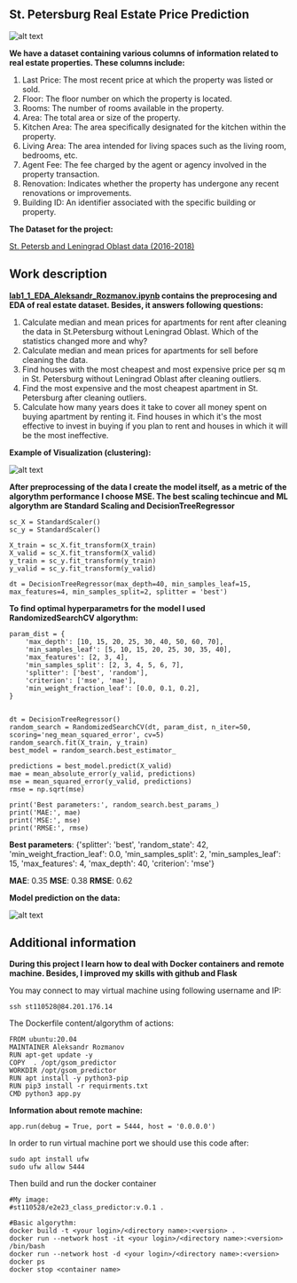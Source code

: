 <h2> St. Petersburg Real Estate Price Prediction </h2>

![alt text](https://github.com/Rozmanov423/e2e23flask_super_final/blob/main/images/real_estate.jpg)

**We have a  dataset containing various columns of information related to real estate properties. These columns include:**

1. Last Price: The most recent price at which the property was listed or sold.
2. Floor: The floor number on which the property is located.
3. Rooms: The number of rooms available in the property.
4. Area: The total area or size of the property.
5. Kitchen Area: The area specifically designated for the kitchen within the property.
6. Living Area: The area intended for living spaces such as the living room, bedrooms, etc.
7. Agent Fee: The fee charged by the agent or agency involved in the property transaction.
8. Renovation: Indicates whether the property has undergone any recent renovations or improvements.
9. Building ID: An identifier associated with the specific building or property.


**The Dataset for the project:**
 
[St. Petersb and Leningrad Oblast data (2016-2018)](https://github.com/Rozmanov423/e2e23flask_super_final/blob/main/spb.real.estate.archive.sample5000.tsv)

<h2> Work description </h2>

**[lab1_1_EDA_Aleksandr_Rozmanov.ipynb](https://github.com/Rozmanov423/e2e23flask_super_final/blob/main/lab1_1_EDA_Aleksandr_Rozmanov.ipynb) contains the preprocesing and EDA of real estate dataset. Besides, it answers following questions:**

1. Calculate median and mean prices for apartments for rent after cleaning the data in St.Petersburg without Leningrad Oblast. Which of the statistics changed more and why?
2. Calculate median and mean prices for apartments for sell before cleaning the data.
2. Find houses with the most cheapest and most expensive price per sq m in St. Petersburg without Leningrad Oblast after cleaning outliers.
3. Find the most expensive and the most cheapest apartment in St. Petersburg after cleaning outliers.
4. Calculate how many years does it take to cover all money spent on buying apartment by renting it. Find houses in which it's the most effective to invest in buying if you plan to rent and houses in which it will be the most ineffective.

**Example of Visualization (clustering):**

![alt text](https://github.com/Rozmanov423/e2e23flask_super_final/blob/main/images/vis.png)

**After preprocessing of the data I create the model itself, as a metric of the algorythm performance I choose MSE. The best scaling techincue and ML algorythm are Standard Scaling and DecisionTreeRegressor**

```
sc_X = StandardScaler()
sc_y = StandardScaler()

X_train = sc_X.fit_transform(X_train)
X_valid = sc_X.fit_transform(X_valid)
y_train = sc_y.fit_transform(y_train)
y_valid = sc_y.fit_transform(y_valid)

dt = DecisionTreeRegressor(max_depth=40, min_samples_leaf=15, max_features=4, min_samples_split=2, splitter = 'best')
```	

**To find optimal hyperparametrs for the model I used RandomizedSearchCV algorythm:**

```
param_dist = {
    'max_depth': [10, 15, 20, 25, 30, 40, 50, 60, 70],
    'min_samples_leaf': [5, 10, 15, 20, 25, 30, 35, 40],
    'max_features': [2, 3, 4],
    'min_samples_split': [2, 3, 4, 5, 6, 7],
    'splitter': ['best', 'random'],
    'criterion': ['mse', 'mae'],
    'min_weight_fraction_leaf': [0.0, 0.1, 0.2],
}


dt = DecisionTreeRegressor()
random_search = RandomizedSearchCV(dt, param_dist, n_iter=50, scoring='neg_mean_squared_error', cv=5)
random_search.fit(X_train, y_train)
best_model = random_search.best_estimator_

predictions = best_model.predict(X_valid)
mae = mean_absolute_error(y_valid, predictions)
mse = mean_squared_error(y_valid, predictions)
rmse = np.sqrt(mse)

print('Best parameters:', random_search.best_params_)
print('MAE:', mae)
print('MSE:', mse)
print('RMSE:', rmse)
```	

**Best parameters**: {'splitter': 'best', 'random_state': 42, 'min_weight_fraction_leaf': 0.0, 'min_samples_split': 2, 'min_samples_leaf': 15, 'max_features': 4, 'max_depth': 40, 'criterion': 'mse'}

**MAE**: 0.35
**MSE**: 0.38
**RMSE**: 0.62

**Model prediction on the data:**

![alt text](https://github.com/Rozmanov423/e2e23flask_super_final/blob/main/images/model.png)

<h2> Additional information </h2>

**During this project I learn how to deal with Docker containers and remote machine. Besides, I improved my skills with github and Flask**

You may connect to may virtual machine using following username and IP:

```	
ssh st110528@84.201.176.14
```	

The Dockerfile content/algorythm of actions:

```	
FROM ubuntu:20.04
MAINTAINER Aleksandr Rozmanov
RUN apt-get update -y
COPY  . /opt/gsom_predictor
WORKDIR /opt/gsom_predictor
RUN apt install -y python3-pip
RUN pip3 install -r requirments.txt
CMD python3 app.py
```	
**Information about remote machine:**
```	
app.run(debug = True, port = 5444, host = '0.0.0.0')
```	
In order to run virtual machine port we should use this code after:
```	
sudo apt install ufw
sudo ufw allow 5444 
```	

Then build and run the docker container

```	
#My image:
#st110528/e2e23_class_predictor:v.0.1 .

#Basic algorythm:
docker build -t <your login>/<directory name>:<version> .     
docker run --network host -it <your login>/<directory name>:<version> /bin/bash
docker run --network host -d <your login>/<directory name>:<version>   
docker ps 
docker stop <container name> 
```	
